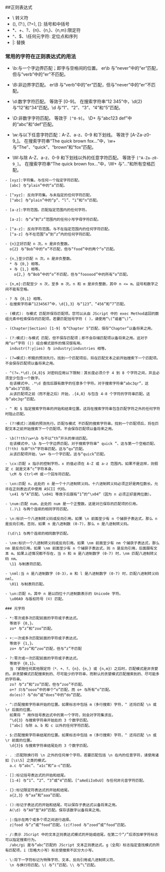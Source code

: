 ##正则表达式

- \  转义符
- (), (?:), (?=), []: 括号和中括号
- *、+、?、{n}、{n,}、{n,m}:限定符
- ^、$、\任何元字符: 定位点和序列
- |: 替换

### 常用的字符在正则表达式的用法 
- \b:与一个字边界匹配；即字与空格间的位置。
  er\b 与“never”中的“er”匹配，但与“verb”中的“er”不匹配。

- \B:非边界字匹配。
  er\B 与“verb”中的“er”匹配，但与“never”中的“er”不匹配。

- \d:数字字符匹配。
  等效于 [0-9]。
  在搜索字符串“12 345”中，\d{2} 与“12”和“34”匹配。\d 与“1”、“2”、“3”、“4”和“5”匹配。

- \D:非数字字符匹配。
  等效于` [^0-9]`。
  \D+ 与“abc123 def”中的“abc”和“def”匹配。

- \w:与以下任意字符匹配：A-Z、a-z、0-9 和下划线。
  等效于 [A-Za-z0-9_]。
  在搜索字符串“The quick brown fox…”中，\w+ 与“The”、“quick”、“brown”和“fox”匹配。

- \W:与除 A-Z、a-z、0-9 和下划线以外的任意字符匹配。
  等效于 `[^A-Za-z0-9_]`。
  在搜索字符串“The quick brown fox…”中，\W+ 与“…”和所有空格匹配。
```
- [xyz]:字符集。与任何一个指定字符匹配。
  [abc] 与“plain”中的“a”匹配。

- [^xyz]: 反向字符集。与未指定的任何字符匹配。
  [^abc] 与“plain”中的“p”、“l”、“i”和“n”匹配。

- [a-z]:字符范围。匹配指定范围内的任何字符。

  [a-z]: 与“a”到“z”范围内的任何小写字母字符匹配。

- [^a-z]: 反向字符范围。与不在指定范围内的任何字符匹配。
  [^a-z] 与不在范围“a”到“z”内的任何字符匹配。

- {n}正好匹配 n 次。n 是非负整数。
  o{2} 与“Bob”中的“o”不匹配，但与“food”中的两个“o”匹配。

- {n,}至少匹配 n 次。n 是非负整数。
  * 与 {0,} 相等。
  + 与 {1,} 相等。
    o{2,} 与“Bob”中的“o”不匹配，但与“foooood”中的所有“o”匹配。

- {n,m}:匹配至少 n 次，至多 m 次。n 和 m 是非负整数，其中 n <= m。逗号和数字之间不能有空格。

- ? 与 {0,1} 相等。
- 在搜索字符串“1234567”中，\d{1,3} 与“123”、“456”和“7”匹配。

- (模式): 与模式 匹配并保存匹配项。您可以从由 JScript 中的 exec Method返回的数组元素中检索保存的匹配项。若要匹配括号字符 ( )，请使用“\(”或者“\)”。

- (Chapter|Section) [1-9] 与“Chapter 5”匹配，保存“Chapter”以备将来之用。

- (?:模式):与模式 匹配，但不保存匹配项；即不会存储匹配项以备将来之用。这对于用“or”字符 (|) 组合模式部件的情况很有用。
  industr(?:y|ies) 与 industry|industries 相等。

- (?=模式):积极的预测先行。找到一个匹配项后，将在匹配文本之前开始搜索下一个匹配项。不会保存匹配项以备将来之用。

- ^(?=.*\d).{4,8}$ 对密码应用以下限制：其长度必须介于 4 到 8 个字符之间，并且必须至少包含一个数字。
  在该模式中，.*\d 查找后跟有数字的任意多个字符。对于搜索字符串“abc3qr”，这与“abc3”匹配。
  从该匹配项之前（而不是之后）开始，.{4,8} 与包含 4-8 个字符的字符串匹配。这与“abc3qr”匹配。

- ^ 和 $ 指定搜索字符串的开始和结束位置。这将在搜索字符串包含匹配字符之外的任何字符时阻止匹配。

- (?!模式):消极的预测先行。匹配与模式 不匹配的搜索字符串。找到一个匹配项后，将在匹配文本之前开始搜索下一个匹配项。不会保存匹配项以备将来之用。

- \b(?!th)\w+\b 与不以“th”开头的单词匹配。
  在该模式中，\b 与一个字边界匹配。对于搜索字符串“ quick ”，这与第一个空格匹配。(?!th) 与非“th”字符串匹配。这与“qu”匹配。
  从该匹配项开始，\w+ 与一个字匹配。这与“quick”匹配。

- \cx:匹配 x 指示的控制字符。x 的值必须在 A-Z 或 a-z 范围内。如果不是这样，则假定 c 就是文本“c”字符本身。
  \cM 与 Ctrl+M 或一个回车符匹配。

- \xn:匹配 n，此处的 n 是一个十六进制转义码。十六进制转义码必须正好是两位数长。允许在正则表达式中使用 ASCII 代码。
  \x41 与“A”匹配。\x041 等效于后跟有“1”的“\x04”（因为 n 必须正好是两位数）。

- \num:匹配 num，此处的 num 是一个正整数。这是对已保存的匹配项的引用。
  (.)\1 与两个连续的相同字符匹配。

- \n:标识一个八进制转义码或反向引用。如果 \n 前面至少有 n 个捕获子表达式，那么 n 是反向引用。否则，如果 n 是八进制数 (0-7)，那么 n 是八进制转义码。

 (\d)\1 与两个连续的相同数字匹配。

- \nm:标识一个八进制转义码或反向引用。如果 \nm 前面至少有 nm 个捕获子表达式，那么 nm 是反向引用。如果 \nm 前面至少有 n 个捕获子表达式，则 n 是反向引用，后面跟有文本 m。如果上述情况都不存在，当 n 和 m 是八进制数字 (0-7) 时，\nm 匹配八进制转义码 nm。
  \11 与制表符匹配。

- \nml:当 n 是八进制数字 (0-3)，m 和 l 是八进制数字 (0-7) 时，匹配八进制转义码 nml。
  \011 与制表符匹配。

- \un:匹配 n，其中 n 是以四位十六进制数表示的 Unicode 字符。
  \u00A9 与版权符号 (©) 匹配。

### 元字符

- *:零次或多次匹配前面的字符或子表达式。
  等效于 {0,}。
  zo* 与“z”和“zoo”匹配。

- +:一次或多次匹配前面的字符或子表达式。
  等效于 {1,}。
  zo+ 与“zo”和“zoo”匹配，但与“z”不匹配

- ?:零次或一次匹配前面的字符或子表达式。
  等效于 {0,1}。
  当 ?紧随任何其他限定符（*、+、?、{n}、{n,} 或 {n,m}）之后时，匹配模式是非贪婪的。非贪婪模式匹配搜索到的、尽可能少的字符串，而默认的贪婪模式匹配搜索到的、尽可能多的字符串。
  zo? 与“z”和“zo”匹配，但与“zoo”不匹配。
  o+? 只与“oooo”中的单个“o”匹配，而 o+ 与所有“o”匹配。
  do(es)? 与“do”或“does”中的“do”匹配。

- ^:匹配搜索字符串开始的位置。如果标志中包括 m（多行搜索）字符，^ 还将匹配 \n 或 \r 后面的位置。
  如果将 ^ 用作括号表达式中的第一个字符，则会对字符集求反。
  ^\d{3} 与搜索字符串开始处的 3 个数字匹配。
  [^abc] 与除 a、b 和 c 以外的任何字符匹配。

- $:匹配搜索字符串结尾的位置。如果标志中包括 m（多行搜索）字符，^ 还将匹配 \n 或 \r 前面的位置。
  \d{3}$ 与搜索字符串结尾处的 3 个数字匹配。

- . :匹配除换行符 \n 之外的任何单个字符。若要匹配包括 \n 在内的任意字符，请使用诸如 [\s\S] 之类的模式。
  a.c 与“abc”、“a1c”和“a-c”匹配。

- []:标记括号表达式的开始和结尾。
  [1-4] 与“1”、“2”、“3”或“4”匹配。[^aAeEiIoOuU] 与任何非元音字符匹配。

- {}:标记限定符表达式的开始和结尾。
  a{2,3} 与“aa”和“aaa”匹配。

- ():标记子表达式的开始和结尾。可以保存子表达式以备将来之用。
  A(\d) 与“A0”至“A9”匹配。保存该数字以备将来之用。

- |:指示在两个或多个项之间进行选择。
  z|food 与“z”或“food”匹配。(z|f)ood 与“zood”或“food”匹配。

- /:表示 JScript 中的文本正则表达式模式的开始或结尾。在第二个“/”后添加单字符标志可以指定搜索行为。
  /abc/gi 是与“abc”匹配的 JScript 文本正则表达式。g（全局）标志指定查找模式的所有匹配项，i（忽略大小写）标志使搜索不区分大小写。

- \:将下一字符标记为特殊字符、文本、反向引用或八进制转义符。
  \n 与换行符匹配。\( 与“(”匹配。\\ 与“\”匹配。
```